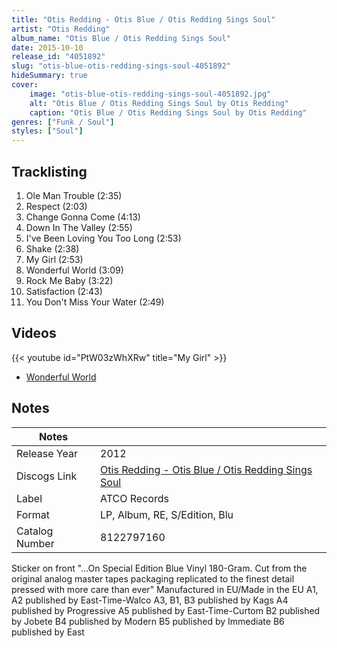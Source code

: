 ```yaml
---
title: "Otis Redding - Otis Blue / Otis Redding Sings Soul"
artist: "Otis Redding"
album_name: "Otis Blue / Otis Redding Sings Soul"
date: 2015-10-10
release_id: "4051892"
slug: "otis-blue-otis-redding-sings-soul-4051892"
hideSummary: true
cover:
    image: "otis-blue-otis-redding-sings-soul-4051892.jpg"
    alt: "Otis Blue / Otis Redding Sings Soul by Otis Redding"
    caption: "Otis Blue / Otis Redding Sings Soul by Otis Redding"
genres: ["Funk / Soul"]
styles: ["Soul"]
---
```

## Tracklisting
1. Ole Man Trouble (2:35)
2. Respect (2:03)
3. Change Gonna Come (4:13)
4. Down In The Valley (2:55)
5. I've Been Loving You Too Long (2:53)
6. Shake (2:38)
7. My Girl (2:53)
8. Wonderful World (3:09)
9. Rock Me Baby (3:22)
10. Satisfaction (2:43)
11. You Don't Miss Your Water (2:49)

## Videos
{{< youtube id="PtW03zWhXRw" title="My Girl" >}}
- [Wonderful World](https://www.youtube.com/watch?v=6LLPLIeGrOM)

## Notes
| Notes          |             |
| ---------------| ----------- |
| Release Year   | 2012 |
| Discogs Link   | [Otis Redding - Otis Blue / Otis Redding Sings Soul](https://www.discogs.com/release/4051892-Otis-Redding-Otis-Blue-Otis-Redding-Sings-Soul) |
| Label          | ATCO Records |
| Format         | LP, Album, RE, S/Edition, Blu |
| Catalog Number | 8122797160 |

Sticker on front "...On Special Edition Blue Vinyl 180-Gram. Cut from the original analog master tapes packaging replicated to the finest detail pressed with more care than ever"  Manufactured in EU/Made in the EU  A1, A2 published by East-Time-Walco A3, B1, B3 published by Kags A4 published by Progressive A5 published by East-Time-Curtom B2 published by Jobete B4 published by Modern B5 published by Immediate B6 published by East
